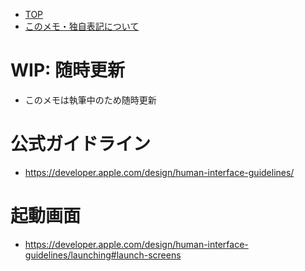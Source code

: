 - [TOP](./README.md)
- [このメモ・独自表記について](../README.md)


# WIP: 随時更新
* このメモは執筆中のため随時更新 

# 公式ガイドライン
* https://developer.apple.com/design/human-interface-guidelines/

# 起動画面
* https://developer.apple.com/design/human-interface-guidelines/launching#launch-screens